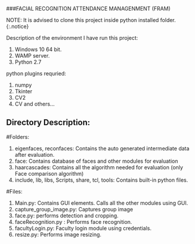 ###FACIAL RECOGNITION ATTENDANCE MANAGENMENT (FRAM)

NOTE: It is advised to clone this project inside python installed folder.
{:.notice}

Description of the environment I have run this project:
1. Windows 10 64 bit.
2. WAMP server.
3. Python 2.7

python plugins requried:
1. numpy
2. Tkinter
3. CV2
4. CV
and others...

## Directory Description:

#Folders: 
1. eigenfaces, reconfaces: Contains the auto generated intermediate data after evaluation.
2. face: Contains database of faces and other modules for evaluation
3. haarcascades: Contains all the algorithm needed for evaluation (only Face comparison algorithm)
4. include, lib, libs, Scripts, share, tcl, tools: Contains built-in python files.

#Files:

1. Main.py: Contains GUI elements. Calls all the other modules using GUI.
2. capture_group_image.py: Captures group image
3. face.py: performs detection and cropping.
4. faceRecognition.py : Performs face recognition.
5. facultyLogin.py: Faculty login module using credentials.
6. resize.py: Performs image resizing.
